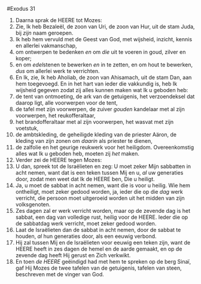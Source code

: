 #Exodus 31
1. Daarna sprak de HEERE tot Mozes:
2. Zie, Ik heb Bezaleël, de zoon van Uri, de zoon van Hur, uit de stam Juda, bij *zijn* naam geroepen.
3. Ik heb hem vervuld met de Geest van God, met wijsheid, inzicht, kennis en allerlei vakmanschap,
4. om ontwerpen te bedenken *en* om *die* uit te voeren in goud, zilver en koper;
5. en om *edel*stenen te bewerken *en* in te zetten, en om hout te bewerken, *dus* om allerlei werk te verrichten.
6. En Ik, zie, Ik heb Aholiab, de zoon van Ahisamach, uit de stam Dan, aan hem toegevoegd. En in het hart van ieder die vakkundig is, heb Ik wijsheid gegeven zodat zij alles kunnen maken wat Ik u geboden heb:
7. de tent van ontmoeting, de ark van de getuigenis, het verzoendeksel dat daarop ligt, alle voorwerpen voor de tent,
8. de tafel met zijn voorwerpen, de zuiver *gouden* kandelaar met al zijn voorwerpen, het reukofferaltaar,
9. het brandofferaltaar met al zijn voorwerpen, het wasvat met zijn voetstuk,
10. de ambtskleding, de geheiligde kleding van de priester Aäron, de kleding van zijn zonen om *daarin* als priester te dienen,
11. de zalfolie en het geurige reukwerk voor het heiligdom. Overeenkomstig alles wat Ik u geboden heb, moeten zij *het* maken.
12. Verder zei de HEERE tegen Mozes:
13. U dan, spreek tot de Israëlieten en zeg: U moet zeker Mijn sabbatten in acht nemen, want dat is een teken tussen Mij en u, *al* uw generaties door, zodat men weet dat Ik de HEERE ben, Die u heiligt.
14. Ja, u moet de sabbat in acht nemen, want die is voor u heilig. Wie hem ontheiligt, moet zeker gedood worden, ja, ieder die op die *dag* werk verricht, die persoon moet uitgeroeid worden uit het midden van zijn volksgenoten.
15. Zes dagen zal er werk verricht worden, maar op de zevende dag is het sabbat, een dag van volledige rust, heilig voor de HEERE. Ieder die op de sabbatdag werk verricht, moet zeker gedood worden.
16. Laat de Israëlieten dan de sabbat in acht nemen, door de sabbat te houden, *al* hun generaties door, als een eeuwig verbond.
17. Hij zal tussen Mij en de Israëlieten voor eeuwig een teken zijn, want de HEERE heeft in zes dagen de hemel en de aarde gemaakt, en op de zevende dag heeft Hij gerust en Zich verkwikt.
18. En toen *de HEERE* geëindigd had met hem te spreken op de berg Sinaï, gaf Hij Mozes de twee tafelen van de getuigenis, tafelen van steen, beschreven met de vinger van God.
